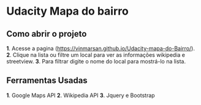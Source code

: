 # Udacity Mapa do bairro

## Como abrir o projeto
**1**. Acesse a pagina (https://vinmarsan.github.io/Udacity-mapa-do-Bairro/).
**2**. Clique na lista ou filtre um local para ver as informações wikipedia e streetview.
**3**. Para filtrar digite o nome do local para mostrá-lo na lista.

## Ferramentas Usadas
**1**. Google Maps API
**2**. Wikipedia API
**3**. Jquery e Bootstrap